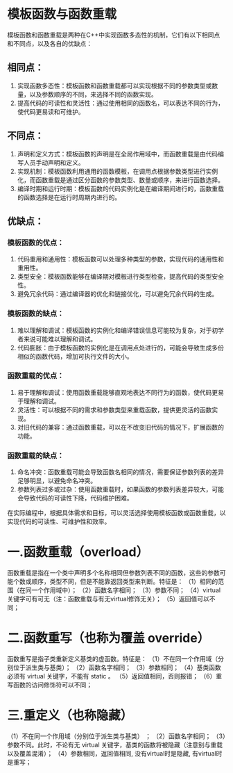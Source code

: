 # 模板函数与函数重载

模板函数和函数重载是两种在C++中实现函数多态性的机制，它们有以下相同点和不同点，以及各自的优缺点：

## 相同点：

1. 实现函数多态性：模板函数和函数重载都可以实现根据不同的参数类型或数量，以及参数顺序的不同，来选择不同的函数实现。
2. 提高代码的可读性和灵活性：通过使用相同的函数名，可以表达不同的行为，使代码更易读和可维护。

## 不同点：

1. 声明和定义方式：模板函数的声明是在全局作用域中，而函数重载是由代码编写人员手动声明和定义。
2. 实现机制：模板函数利用通用的函数模板，在调用点根据参数类型进行实例化，而函数重载是通过区分函数的参数类型、数量或顺序，来进行函数选择。
3. 编译时期和运行时期：模板函数的代码实例化是在编译期间进行的，函数重载的函数选择是在运行时周期内进行的。

## 优缺点： 

### 模板函数的优点：

1. 代码重用和通用性：模板函数可以处理多种类型的参数，实现代码的通用性和重用性。
2. 类型安全：模板函数能够在编译期对模板进行类型检查，提高代码的类型安全性。
3. 避免冗余代码：通过编译器的优化和链接优化，可以避免冗余代码的生成。

### 模板函数的缺点：

1. 难以理解和调试：模板函数的实例化和编译错误信息可能较为复杂，对于初学者来说可能难以理解和调试。
2. 代码膨胀：由于模板函数的实例化是在调用点处进行的，可能会导致生成多份相似的函数代码，增加可执行文件的大小。

### 函数重载的优点：

1. 易于理解和调试：使用函数重载能够直观地表达不同行为的函数，使代码更易于理解和调试。
2. 灵活性：可以根据不同的需求和参数类型来重载函数，提供更灵活的函数实现。
3. 对旧代码的兼容：通过函数重载，可以在不改变旧代码的情况下，扩展函数的功能。

### 函数重载的缺点：

1. 命名冲突：函数重载可能会导致函数名相同的情况，需要保证参数列表的差异足够明显，以避免命名冲突。
2. 参数列表过多或过杂：使用函数重载时，如果函数的参数列表差异较大，可能会导致代码的可读性下降，代码维护困难。

在实际编程中，根据具体需求和目标，可以灵活选择使用模板函数或函数重载，以实现代码的可读性、可维护性和效率。

# 一.函数重载（overload）

函数重载是指在一个类中声明多个名称相同但参数列表不同的函数，这些的参数可能个数或顺序，类型不同，但是不能靠返回类型来判断。特征是：
（1）相同的范围（在同一个作用域中）；
（2）函数名字相同；
（3）参数不同；
（4）virtual 关键字可有可无（注：函数重载与有无virtual修饰无关）；
（5）返回值可以不同；

# 二.函数重写（也称为覆盖 override）

函数重写是指子类重新定义基类的虚函数。特征是：
（1）不在同一个作用域（分别位于派生类与基类）；
（2）函数名字相同；
（3）参数相同；
（4）基类函数必须有 virtual 关键字，不能有 static 。
（5）返回值相同，否则报错；
（6）重写函数的访问修饰符可以不同；

# 三.重定义（也称隐藏）

（1）不在同一个作用域（分别位于派生类与基类） ；
（2）函数名字相同；
（3）参数不同。此时，不论有无 virtual 关键字，基类的函数将被隐藏（注意别与重载以及覆盖混淆）；
（4）参数相同，返回值相同, 没有virtual时是隐藏, 有virtual时是重写；